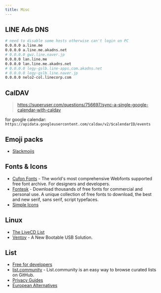 ```yaml
---
title: Misc
---
```


## LINE Ads DNS

```sh
# need to disable some hosts otherwise can't login on PC
0.0.0.0 a.line.me
0.0.0.0 a.line.me.akadns.net
# 0.0.0.0 gwz.line.naver.jp
0.0.0.0 lan.line.me
0.0.0.0 lan.line.me.akadns.net
# 0.0.0.0 legy-gslb.line-apps.com.akadns.net
# 0.0.0.0 legy-gslb.line.naver.jp
0.0.0.0 nelo2-col.linecorp.com
```

## CalDAV

> <https://superuser.com/questions/756697/sync-a-single-google-calendar-with-caldav>

for google calendar: `https://apidata.googleusercontent.com/caldav/v2/$calendarID/events`

## Emoji packs

- [Slackmojis](https://slackmojis.com)

## Fonts & Icons

- [Cufon Fonts](https://www.cufonfonts.com/) - The world's most comprehensive Webfonts supported free font archive. For designers and developers.
- [Fontesk](https://fontesk.com/) - Download thousands of free fonts for commercial and personal use. A unique collection of free fonts to download, the best and new serif, sans serif, script typefaces.
- [Simple Icons](https://simpleicons.org)

## Linux

- [The LiveCD List](https://livecdlist.com)
- [Ventoy](https://ventoy.net/en/index.html) - A New Bootable USB Solution.

## List

- [Free for developers](https://free-for.dev/#/)
- [list.community](https://list.community) - List.community is an easy way to browse curated lists on GitHub.
- [Privacy Guides](https://privacyguides.org)
- [European Alternatives](https://european-alternatives.eu/)
